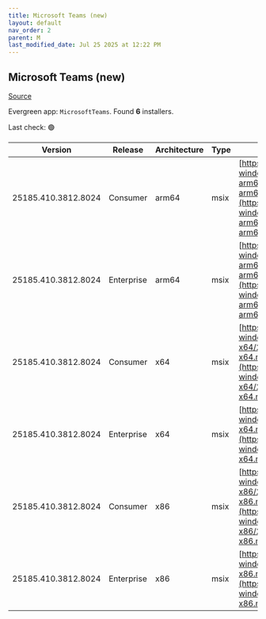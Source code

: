 ```yaml
---
title: Microsoft Teams (new)
layout: default
nav_order: 2
parent: M
last_modified_date: Jul 25 2025 at 12:22 PM
---
```


## Microsoft Teams (new)

[Source](https://www.microsoft.com/teams)

Evergreen app: `MicrosoftTeams`. Found **6** installers.

Last check: 🟢

| Version             | Release    | Architecture | Type | URI                                                                                                                                                                                                                                |
| ------------------- | ---------- | ------------ | ---- | ---------------------------------------------------------------------------------------------------------------------------------------------------------------------------------------------------------------------------------- |
| 25185.410.3812.8024 | Consumer   | arm64        | msix | [https://installer.teams.static.microsoft/production-windows-arm64/25185.410.3812.8024/MicrosoftTeams-arm64.msix](https://installer.teams.static.microsoft/production-windows-arm64/25185.410.3812.8024/MicrosoftTeams-arm64.msix) |
| 25185.410.3812.8024 | Enterprise | arm64        | msix | [https://installer.teams.static.microsoft/production-windows-arm64/25185.410.3812.8024/MSTeams-arm64.msix](https://installer.teams.static.microsoft/production-windows-arm64/25185.410.3812.8024/MSTeams-arm64.msix)               |
| 25185.410.3812.8024 | Consumer   | x64          | msix | [https://installer.teams.static.microsoft/production-windows-x64/25185.410.3812.8024/MicrosoftTeams-x64.msix](https://installer.teams.static.microsoft/production-windows-x64/25185.410.3812.8024/MicrosoftTeams-x64.msix)         |
| 25185.410.3812.8024 | Enterprise | x64          | msix | [https://installer.teams.static.microsoft/production-windows-x64/25185.410.3812.8024/MSTeams-x64.msix](https://installer.teams.static.microsoft/production-windows-x64/25185.410.3812.8024/MSTeams-x64.msix)                       |
| 25185.410.3812.8024 | Consumer   | x86          | msix | [https://installer.teams.static.microsoft/production-windows-x86/25185.410.3812.8024/MicrosoftTeams-x86.msix](https://installer.teams.static.microsoft/production-windows-x86/25185.410.3812.8024/MicrosoftTeams-x86.msix)         |
| 25185.410.3812.8024 | Enterprise | x86          | msix | [https://installer.teams.static.microsoft/production-windows-x86/25185.410.3812.8024/MSTeams-x86.msix](https://installer.teams.static.microsoft/production-windows-x86/25185.410.3812.8024/MSTeams-x86.msix)                       |
